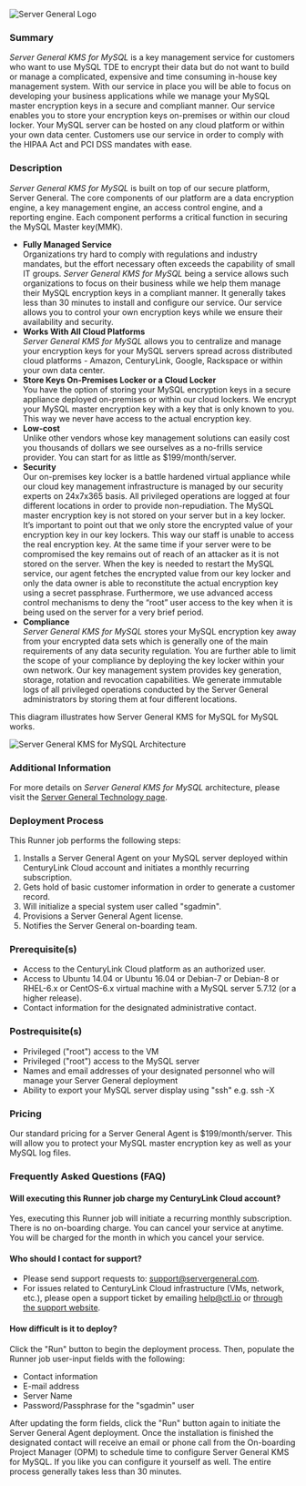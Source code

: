 ![Server General Logo](http://kms.servergeneral.com/mediapress/server-general-logo.png)

### Summary
*Server General KMS for MySQL* is a key management service for customers who want to use MySQL TDE to encrypt their data but do not want to build or manage a complicated, expensive and time consuming in-house key management system. With our service in place you will be able to focus on developing your business applications while we manage your MySQL master encryption keys in a secure and compliant manner. Our service enables you to store your encryption keys on-premises or within our cloud locker. Your MySQL server can be hosted on any cloud platform or within your own data center. Customers use our service in order to comply with the HIPAA Act and PCI DSS mandates with ease.

### Description
*Server General KMS for MySQL* is built on top of our secure platform, Server General. The core components of our platform are a data encryption engine, a key management engine, an access control engine, and a reporting engine. Each component performs a critical function in securing the MySQL Master key(MMK).

* **Fully Managed Service** <br>
Organizations try hard to comply with regulations and industry mandates, but the effort necessary often exceeds the capability of small IT groups. *Server General KMS for MySQL* being a service allows such organizations to focus on their business while we help them manage their MySQL encryption keys in a compliant manner. It generally takes less than 30 minutes to install and configure our service. Our service allows you to control your own encryption keys while we ensure their availability and security.
* **Works With All Cloud Platforms** <br>
*Server General KMS for MySQL* allows you to centralize and manage your encryption keys for your MySQL servers spread across distributed cloud platforms - Amazon, CenturyLink, Google, Rackspace or within your own data center.
* **Store Keys On-Premises Locker or a Cloud Locker** <br>
You have the option of storing your MySQL encryption keys in a secure appliance deployed on-premises or within our cloud lockers. We encrypt your MySQL master encryption key with a key that is only known to you. This way we never have access to the actual encryption key.
* **Low-cost** <br>
Unlike other vendors whose key management solutions can easily cost you thousands of dollars we see ourselves as a no-frills service provider. You can start for as little as $199/month/server.
* **Security** <br>
Our on-premises key locker is a battle hardened virtual appliance while our cloud key management infrastructure is managed by our security experts on 24x7x365 basis. All privileged operations are logged at four different locations in order to provide non-repudiation. The MySQL master encryption key is not stored on your server but in a key locker. It’s important to point out that we only store the encrypted value of your encryption key in our key lockers. This way our staff is unable to access the real encryption key. At the same time if your server were to be compromised the key remains out of reach of an attacker as it is not stored on the server. When the key is needed to restart the MySQL service, our agent fetches the encrypted value from our key locker and only the data owner is able to reconstitute the actual encryption key using a secret passphrase. Furthermore, we use advanced access control mechanisms to deny the “root” user access to the key when it is being used on the server for a very brief period.
* **Compliance** <br>
*Server General KMS for MySQL* stores your MySQL encryption key away from your encrypted data sets which is generally one of the main requirements of any data security regulation. You are further able to limit the scope of your compliance by deploying the key locker within your own network. Our key management system provides key generation, storage, rotation and revocation capabilities. We generate immutable logs of all privileged operations conducted by the Server General administrators by storing them at four different locations.


This diagram illustrates how Server General KMS for MySQL for MySQL works.

![*Server General KMS for MySQL* Architecture](https://www.servergeneral.com/mediapress/kms-mysql/how_does_it_work_kms.png/)

### Additional Information
For more details on *Server General KMS for MySQL* architecture, please visit the [Server General Technology page](https://www.servergeneral.com/products/kms-mysql/technology/).

### Deployment Process
This Runner job performs the following steps:

1. Installs a Server General Agent on your MySQL server deployed within CenturyLink Cloud account and initiates a monthly recurring subscription.
2. Gets hold of basic customer information in order to generate a customer record.
3. Will initialize a special system user called "sgadmin". 
4. Provisions a Server General Agent license.
5. Notifies the Server General on-boarding team.

### Prerequisite(s)
* Access to the CenturyLink Cloud platform as an authorized user.
* Access to Ubuntu 14.04 or Ubuntu 16.04 or Debian-7 or Debian-8 or RHEL-6.x or CentOS-6.x virtual machine with a MySQL server 5.7.12 (or a higher release).
* Contact information for the designated administrative contact.

### Postrequisite(s)
* Privileged ("root") access to the VM
* Privileged ("root") access to the MySQL server
* Names and email addresses of your designated personnel who will manage your Server General deployment
* Ability to export your MySQL server display using "ssh" e.g. ssh -X <IP address of your MySQL server>

### Pricing
Our standard pricing for a Server General Agent is $199/month/server. This will allow you to protect your MySQL master encryption key as well as your MySQL log files.

### Frequently Asked Questions (FAQ)

#### Will executing this Runner job charge my CenturyLink Cloud account?
Yes, executing this Runner job will initiate a recurring monthly subscription. There is no on-boarding charge. You can cancel your service at anytime. You will be charged for the month in which you cancel your service.

#### Who should I contact for support?
* Please send support requests to: [support@servergeneral.com](mailto:support@servergeneral.com).
* For issues related to CenturyLink Cloud infrastructure (VMs, network, etc.), please open a support ticket by emailing [help@ctl.io](mailto:help@ctl.io) or [through the support website](https://t3n.zendesk.com/tickets/new).

#### How difficult is it to deploy?
Click the "Run" button to begin the deployment process. Then, populate the Runner job user-input fields with the following:
* Contact information
* E-mail address
* Server Name
* Password/Passphrase for the "sgadmin" user

After updating the form fields, click the "Run" button again to initiate the Server General Agent deployment. Once the installation is finished the designated contact will receive an email or phone call from the On-boarding Project Manager (OPM) to schedule time to configure Server General KMS for MySQL. If you like you can configure it yourself as well. The entire process generally takes less than 30 minutes.
